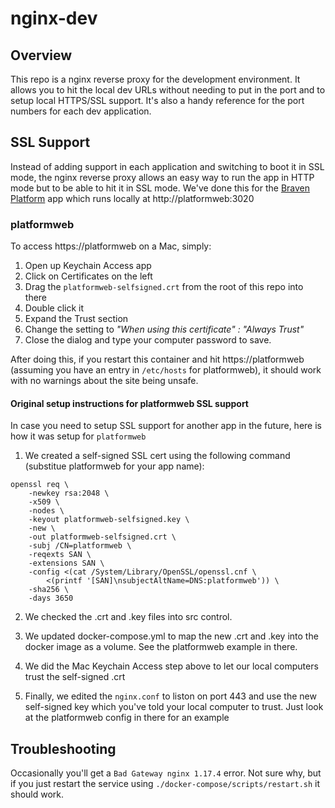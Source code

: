 # nginx-dev

## Overview
This repo is a nginx reverse proxy for the development environment. It allows
you to hit the local dev URLs without needing to put in the port and to setup
local HTTPS/SSL support. It's also a handy reference for the port numbers for each
dev application.

## SSL Support
Instead of adding support in each application and switching to boot it in SSL mode, the nginx reverse
proxy allows an easy way to run the app in HTTP mode but to be able to hit it in SSL mode. We've done
this for the [Braven Platform](https://github.com/bebraven/platform) app which runs locally
at http://platformweb:3020

### platformweb
To access https://platformweb on a Mac, simply:
1. Open up Keychain Access app
2. Click on Certificates on the left
3. Drag the `platformweb-selfsigned.crt` from the root of this repo into there
4. Double click it
5. Expand the Trust section
6. Change the setting to *"When using this certificate" : "Always Trust"*
7. Close the dialog and type your computer password to save.

After doing this, if you restart this container and hit https://platformweb (assuming you have an entry in `/etc/hosts` for platformweb), it should work with no warnings about the site being unsafe.

#### Original setup instructions for platformweb SSL support

In case you need to setup SSL support for another app in the future, here is how it
was setup for `platformweb`

1. We created a self-signed SSL cert using the following command (substitue platformweb for your
app name):
```
openssl req \
    -newkey rsa:2048 \
    -x509 \
    -nodes \
    -keyout platformweb-selfsigned.key \
    -new \
    -out platformweb-selfsigned.crt \
    -subj /CN=platformweb \
    -reqexts SAN \
    -extensions SAN \
    -config <(cat /System/Library/OpenSSL/openssl.cnf \
        <(printf '[SAN]\nsubjectAltName=DNS:platformweb')) \
    -sha256 \
    -days 3650
```

2. We checked the .crt and .key files into src control.

3. We updated docker-compose.yml to map the new .crt and .key into the docker image as a volume. See the platformweb example in there.

4. We did the Mac Keychain Access step above to let our local computers trust the self-signed .crt

5. Finally, we edited the `nginx.conf` to liston on port 443 and use the new self-signed key which you've told your local computer to trust. Just look at the platformweb config in there for an example

## Troubleshooting
Occasionally you'll get a `Bad Gateway nginx 1.17.4` error. Not sure why, but if you just restart the
service using `./docker-compose/scripts/restart.sh` it should work.


